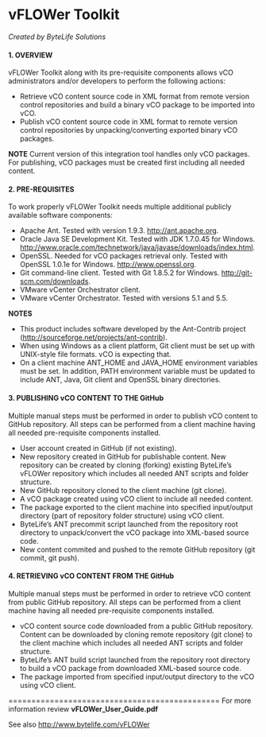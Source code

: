 vFLOWer Toolkit
============================
*Created by ByteLife Solutions*


<h4>1. OVERVIEW</h4>

vFLOWer Toolkit along with its pre-requisite components allows vCO administrators and/or developers 
to perform the following actions:

* Retrieve vCO content source code in XML format from remote version control repositories and 
build a binary vCO package to be imported into vCO.
* Publish vCO content source code in XML format to remote version control repositories by 
unpacking/converting exported binary vCO packages. 

**NOTE**
Current version of this integration tool handles only vCO packages. For publishing, vCO packages 
must be created first including all needed content.


<h4>2. PRE-REQUISITES</h4>

To work properly vFLOWer Toolkit needs multiple additional publicly available software components:

* Apache Ant. Tested with version 1.9.3. http://ant.apache.org. 
* Oracle Java SE Development Kit. Tested with JDK 1.7.0.45 for Windows.
http://www.oracle.com/technetwork/java/javase/downloads/index.html. 
* OpenSSL. Needed for vCO packages retrieval only. Tested with OpenSSL 1.0.1e for Windows. http://www.openssl.org.
* Git command-line client. Tested with Git 1.8.5.2 for Windows. http://git-scm.com/downloads.
* VMware vCenter Orchestrator client.
* VMware vCenter Orchestrator. Tested with versions 5.1 and 5.5.

**NOTES**
* This product includes software developed by the Ant-Contrib project
(http://sourceforge.net/projects/ant-contrib).
* When using Windows as a client platform, Git client must be set up with UNIX-style file formats.
vCO is expecting that. 
* On a client machine ANT_HOME and JAVA_HOME environment variables must be set. In addition, 
PATH environment variable must be updated to include ANT, Java, Git client and OpenSSL binary directories. 


<h4>3. PUBLISHING vCO CONTENT TO THE GitHub</h4>

Multiple manual steps must be performed in order to publish vCO content to GitHub repository. 
All steps can be performed from a client machine having all needed pre-requisite components installed. 

* User account created in GitHub (if not existing). 
* New repository created in GitHub for publishable content. New repository can be created by cloning 
(forking) existing ByteLife’s vFLOWer repository which includes all needed ANT scripts and folder structure. 
* New GitHub repository cloned to the client machine (git clone). 
* A vCO package created using vCO client to include all needed content. 
* The package exported to the client machine into specified input/output directory (part of repository 
folder structure) using vCO client. 
* ByteLife’s ANT precommit script launched from the repository root directory to unpack/convert 
the vCO package into XML-based source code. 
* New content commited and pushed to the remote GitHub repository (git commit, git push). 


<h4>4. RETRIEVING vCO CONTENT FROM THE GitHub</h4>

Multiple manual steps must be performed in order to retrieve vCO content from public GitHub repository. 
All steps can be performed from a client machine having all needed pre-requisite components installed. 

* vCO content source code downloaded from a public GitHub repository. Content can be downloaded 
by cloning remote repository (git clone) to the client machine which includes all needed ANT scripts 
and folder structure.
* ByteLife’s ANT build script launched from the repository root directory to build a vCO package from 
downloaded XML-based source code.
* The package imported from specified input/output directory to the vCO using vCO client.


==============================================
For more information review **vFLOWer_User_Guide.pdf**

See also http://www.bytelife.com/vFLOWer

